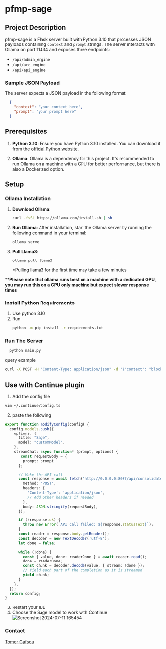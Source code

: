 # pfmp-sage

## Project Description
pfmp-sage is a Flask server built with Python 3.10 that processes JSON payloads containing `context` and `prompt` strings. The server interacts with Ollama on port 11434 and exposes three endpoints:

- `/api/admin_engine`
- `/api/arc_engine`
- `/api/api_engine`

### Sample JSON Payload
The server expects a JSON payload in the following format:

```json
  {
    "context": "your context here",
    "prompt": "your prompt here"
  }
```


## Prerequisites

1. **Python 3.10**:
   Ensure you have Python 3.10 installed. You can download it from the [official Python website](https://www.python.org/downloads/release/python-3100/).

2. **Ollama**:
   Ollama is a dependency for this project. It's recommended to run Ollama on a machine with a GPU for better performance, but there is also a Dockerized option.

## Setup

### Ollama Installation

1. **Download Ollama**:
   ```bash
   curl -fsSL https://ollama.com/install.sh | sh
   ```

2. **Run Ollama**:
   After installation, start the Ollama server by running the following command in your terminal:
   ```bash
   ollama serve
   ```

3. **Pull Llama3**:
    ```bash 
    ollama pull llama3
    ```
   *Pulling llama3 for the first time may take a few minutes  

****Please note that ollama runs best on a machine with a dedicated GPU, you may run this on a CPU only machine but expect slower response times**

### Install Python Requirements
1. Use python 3.10
2. Run  
    ```bash
    python -m pip install -r requirements.txt
   ```
### Run The Server  
```bash
  python main.py  
   ```
query example
```bash
curl -X POST -H "Content-Type: application/json" -d '{"context": "block ui","prompt": "How can i create a volume using the ui"}' http://0.0.0.0:8087/api/admin_engine  
```

## Use with Continue plugin
1. Add the config file
```bash
vim ~/.continue/config.ts 
```
2. paste the following
```typescript
export function modifyConfig(config) {
  config.models.push({
    options: {
      title: "Sage",
      model: "customModel",
    },
    streamChat: async function* (prompt, options) {
       const requestBody = {
        prompt: prompt
      };

      // Make the API call
      const response = await fetch('http://0.0.0.0:8087/api/consolidated_engine', {
        method: 'POST',
        headers: {
          'Content-Type': 'application/json',
          // Add other headers if needed
        },
        body: JSON.stringify(requestBody),
      });

      if (!response.ok) {
        throw new Error(`API call failed: ${response.statusText}`);
      }
      const reader = response.body.getReader();
      const decoder = new TextDecoder('utf-8');
      let done = false;

      while (!done) {
        const { value, done: readerDone } = await reader.read();
        done = readerDone;
        const chunk = decoder.decode(value, { stream: !done });
        // Yield each part of the completion as it is streamed
        yield chunk;
      }
    },
  });
  return config;
}
```
3. Restart your IDE
4. Choose the Sage model to work with Continue
![Screenshot 2024-07-11 165454](https://media.eos2git.cec.lab.emc.com/user/13931/files/718615be-fe9b-4748-ba5a-f99b474e86a7)

### Contact ###  
 [Tomer Gafsou](mailto:tomer.gafsou@dell.com)
